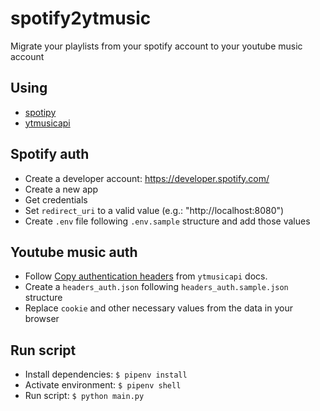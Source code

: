 # spotify2ytmusic
Migrate your playlists from your spotify account to your youtube music account

## Using
- [spotipy](https://github.com/plamere/spotipy)
- [ytmusicapi](https://github.com/sigma67/ytmusicapi)

## Spotify auth
- Create a developer account: https://developer.spotify.com/
- Create a new app
- Get credentials
- Set `redirect_uri` to a valid value (e.g.: "http://localhost:8080")
- Create `.env` file following `.env.sample` structure and add those values

## Youtube music auth
- Follow [Copy authentication headers](https://ytmusicapi.readthedocs.io/en/latest/setup/browser.html#copy-authentication-headers) from `ytmusicapi` docs.
- Create a `headers_auth.json` following `headers_auth.sample.json` structure
- Replace `cookie` and other necessary values from the data in your browser

## Run script
- Install dependencies: ```$ pipenv install```
- Activate environment: ```$ pipenv shell```
- Run script: ```$ python main.py```
